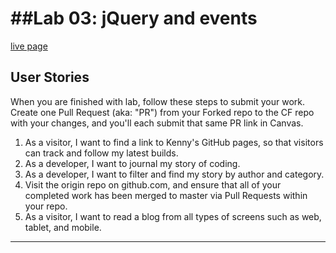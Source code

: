 ##Lab 03: jQuery and events
=======
[live page](https://github.com/codefellows/code-of-conduct)

## User Stories
When you are finished with lab, follow these steps to submit your work. Create one Pull Request (aka: "PR") from your Forked repo to the CF repo with your changes, and you'll each submit that same PR link in Canvas.

1. As a visitor, I want to find a link to Kenny's GitHub pages, so that visitors can track and follow my latest builds.
1. As a developer, I want to journal my story of coding.
1. As a developer, I want to filter and find my story by author and category.
1. Visit the origin repo on github.com, and ensure that all of your completed work has been merged to master via Pull Requests within your repo.
1. As a visitor, I want to read a blog from all types of screens such as web, tablet, and mobile.
---
<!-- links -->
